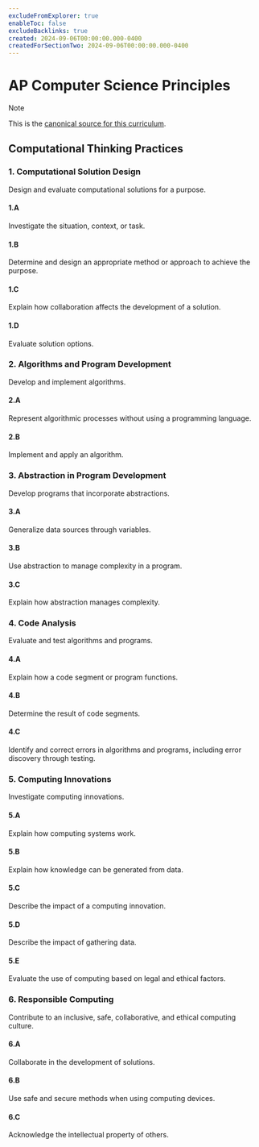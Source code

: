 ```yaml
---
excludeFromExplorer: true
enableToc: false
excludeBacklinks: true
created: 2024-09-06T00:00:00.000-0400
createdForSectionTwo: 2024-09-06T00:00:00.000-0400
---
```

# AP Computer Science Principles
> [!NOTE]
> This is the [canonical source for this curriculum](https://apcentral.collegeboard.org/media/pdf/ap-computer-science-principles-course-and-exam-description.pdf?course=ap-computer-science-a#page=23).

## Computational Thinking Practices
### 1. Computational Solution Design
Design and evaluate computational solutions for a purpose.
#### 1.A
Investigate the situation, context, or task.
#### 1.B
Determine and design an appropriate method or approach to achieve the purpose.
#### 1.C
Explain how collaboration affects the development of a solution.
#### 1.D
Evaluate solution options.
### 2. Algorithms and Program Development
Develop and implement algorithms.
#### 2.A
Represent algorithmic processes without using a programming language.
#### 2.B
Implement and apply an algorithm.
### 3. Abstraction in Program Development
Develop programs that incorporate abstractions.
#### 3.A
Generalize data sources through variables.
#### 3.B
Use abstraction to manage complexity in a program.
#### 3.C
Explain how abstraction manages complexity.
### 4. Code Analysis
Evaluate and test algorithms and programs.
#### 4.A
Explain how a code segment or program functions.
#### 4.B
Determine the result of code segments.
#### 4.C
Identify and correct errors in algorithms and programs, including error discovery through testing.
### 5. Computing Innovations
Investigate computing innovations.
#### 5.A
Explain how computing systems work.
#### 5.B
Explain how knowledge can be generated from data.
#### 5.C
Describe the impact of a computing innovation.
#### 5.D
Describe the impact of gathering data.
#### 5.E
Evaluate the use of computing based on legal and ethical factors.
### 6. Responsible Computing
Contribute to an inclusive, safe, collaborative, and ethical computing culture.
#### 6.A
Collaborate in the development of solutions.
#### 6.B
Use safe and secure methods when using computing devices.
#### 6.C
Acknowledge the intellectual property of others.
